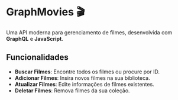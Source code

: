 # GraphMovies 🎬

Uma API moderna para gerenciamento de filmes, desenvolvida com **GraphQL** e **JavaScript**.

## Funcionalidades

- **Buscar Filmes**: Encontre todos os filmes ou procure por ID.
- **Adicionar Filmes**: Insira novos filmes na sua biblioteca.
- **Atualizar Filmes**: Edite informações de filmes existentes.
- **Deletar Filmes**: Remova filmes da sua coleção.

